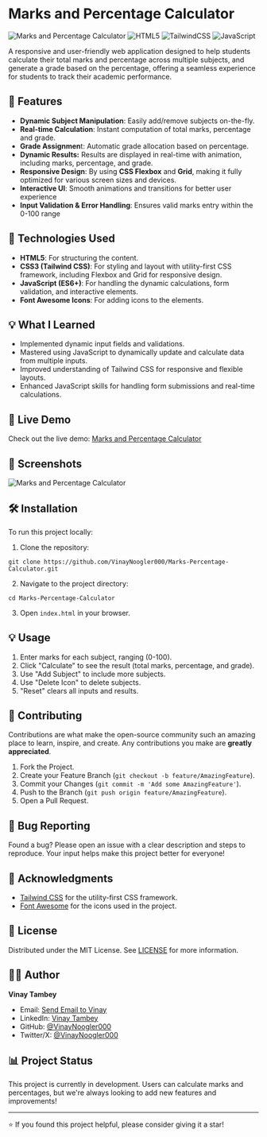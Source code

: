 # Marks and Percentage Calculator

![Marks and Percentage Calculator](https://img.shields.io/badge/Calculator-Marks%20%26%20Percentage-blue)
![HTML5](https://img.shields.io/badge/html5-%23E34F26.svg?style=for-the-badge&logo=html5&logoColor=white)
![TailwindCSS](https://img.shields.io/badge/tailwindcss-%2338B2AC.svg?style=for-the-badge&logo=tailwind-css&logoColor=white)
![JavaScript](https://img.shields.io/badge/javascript-%23323330.svg?style=for-the-badge&logo=javascript&logoColor=%23F7DF1E)

A responsive and user-friendly web application designed to help students calculate their total marks and percentage across multiple subjects, and generate a grade based on the percentage, offering a seamless experience for students to track their academic performance.

## 🌟 Features

- **Dynamic Subject Manipulation**: Easily add/remove subjects on-the-fly.
- **Real-time Calculation**: Instant computation of total marks, percentage and grade.
- **Grade Assignmen**t: Automatic grade allocation based on percentage.
- **Dynamic Results:** Results are displayed in real-time with animation, including marks, percentage, and grade.
- **Responsive Design**: By using **CSS Flexbox** and **Grid**, making it fully optimized for various screen sizes and devices.
- **Interactive UI**: Smooth animations and transitions for better user experience
- **Input Validation & Error Handling**: Ensures valid marks entry within the 0-100 range

## 🧰 Technologies Used

- **HTML5**: For structuring the content.
- **CSS3 (Tailwind CSS)**:  For styling and layout with utility-first CSS framework, including Flexbox and Grid for responsive design.
- **JavaScript (ES6+)**: For handling the dynamic calculations, form validation, and interactive elements.
- **Font Awesome Icons**: For adding icons to the elements.

## 💡 What I Learned

- Implemented dynamic input fields and validations.
- Mastered using JavaScript to dynamically update and calculate data from multiple inputs.
- Improved understanding of Tailwind CSS for responsive and flexible layouts.
- Enhanced JavaScript skills for handling form submissions and real-time calculations.

## 🚀 Live Demo

Check out the live demo: [Marks and Percentage Calculator](https://marks-and-percentage-calculator-by-vt.b-cdn.net/)

## 📸 Screenshots

![Marks and Percentage Calculator](https://i.postimg.cc/zGXdRM0J/Marks-Calculator.png)

## 🛠️ Installation

To run this project locally:

1. Clone the repository:  
 ```
 git clone https://github.com/VinayNoogler000/Marks-Percentage-Calculator.git
 ```
2. Navigate to the project directory:
 ```
 cd Marks-Percentage-Calculator
 ```
3. Open `index.html` in your browser.


## 💡 Usage

1. Enter marks for each subject, ranging (0-100).
2. Click "Calculate" to see the result (total marks, percentage, and grade).
3. Use "Add Subject" to include more subjects.
4. Use "Delete Icon" to delete subjects.
4. "Reset" clears all inputs and results.

## 🤝 Contributing

Contributions are what make the open-source community such an amazing place to learn, inspire, and create. Any contributions you make are **greatly appreciated**.

1. Fork the Project.
2. Create your Feature Branch (`git checkout -b feature/AmazingFeature`).
3. Commit your Changes (`git commit -m 'Add some AmazingFeature'`).
4. Push to the Branch (`git push origin feature/AmazingFeature`).
5. Open a Pull Request.

## 🐛 Bug Reporting

Found a bug? Please open an issue with a clear description and steps to reproduce. Your input helps make this project better for everyone!

## 🙏 Acknowledgments

- [Tailwind CSS](https://tailwindcss.com/) for the utility-first CSS framework.
- [Font Awesome](https://fontawesome.com/) for the icons used in the project.

## 📝 License

Distributed under the MIT License. See [LICENSE](https://github.com/VinayNoogler000/Marks-Percentage-Calculator/blob/main/LICENSE) for more information.

## 👨‍💻 Author

**Vinay Tambey**
- Email: [Send Email to Vinay](mailto:vinaytambey000@gmail.com)
- LinkedIn: [Vinay Tambey](https://www.linkedin.com/in/vinaytambey)
- GitHub: [@VinayNoogler000](https://github.com/VinayNoogler000)
- Twitter/X: [@VinayNoogler000](https://x.com/VinayNoogler000)

## 📊 Project Status

This project is currently in development. Users can calculate marks and percentages, but we're always looking to add new features and improvements!

---

⭐️ If you found this project helpful, please consider giving it a star!
